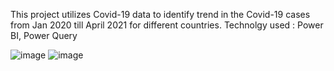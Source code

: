 This project utilizes Covid-19 data to identify trend in the Covid-19 cases from Jan 2020 till April 2021 for different countries. 
Technolgy used : Power BI, Power Query

![image](https://user-images.githubusercontent.com/88654401/150652190-66a76586-8407-49c1-9ce2-dacb59746b18.png)
![image](https://user-images.githubusercontent.com/88654401/150640236-ee5a58d1-5ab4-48e1-bd6d-d5531fb4416c.png)


